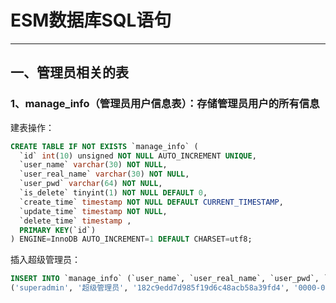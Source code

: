 # ESM数据库SQL语句
---
## 一、管理员相关的表

### 1、manage_info（管理员用户信息表）：存储管理员用户的所有信息
建表操作：
``` sql
CREATE TABLE IF NOT EXISTS `manage_info` (
  `id` int(10) unsigned NOT NULL AUTO_INCREMENT UNIQUE,
  `user_name` varchar(30) NOT NULL,
  `user_real_name` varchar(30) NOT NULL,
  `user_pwd` varchar(64) NOT NULL,
  `is_delete` tinyint(1) NOT NULL DEFAULT 0,
  `create_time` timestamp NOT NULL DEFAULT CURRENT_TIMESTAMP,
  `update_time` timestamp NOT NULL,
  `delete_time` timestamp ,
  PRIMARY KEY(`id`)
) ENGINE=InnoDB AUTO_INCREMENT=1 DEFAULT CHARSET=utf8;
```
插入超级管理员：
``` sql
INSERT INTO `manage_info` (`user_name`, `user_real_name`, `user_pwd`, `update_time`) VALUES
('superadmin', '超级管理员', '182c9edd7d985f19d6c48acb58a39fd4', '0000-00-00 00:00:00');
```

